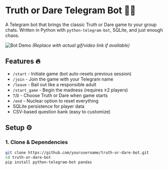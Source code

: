 # Truth or Dare Telegram Bot 🤖🎲

A Telegram bot that brings the classic Truth or Dare game to your group chats. Written in Python with `python-telegram-bot`, SQLite, and just enough chaos.

![Bot Demo](https://img.shields.io/badge/Demo-%F0%9F%94%A5-red) *(Replace with actual gif/video link if available)*

## Features 🔥
- `/start` - Initiate game (bot auto-resets previous session)
- `/join` - Join the game with your Telegram name
- `/leave` - Bail out like a responsible adult
- `/start_game` - Begin the madness (requires ≥2 players)
- `T`/`D` - Choose Truth or Dare when game starts
- `/end` - Nuclear option to reset everything
- SQLite persistence for player data
- CSV-based question bank (easy to customize)

## Setup ⚙️

### 1. Clone & Dependencies
```bash
git clone https://github.com/yourusername/truth-or-dare-bot.git
cd truth-or-dare-bot
pip install python-telegram-bot pandas
